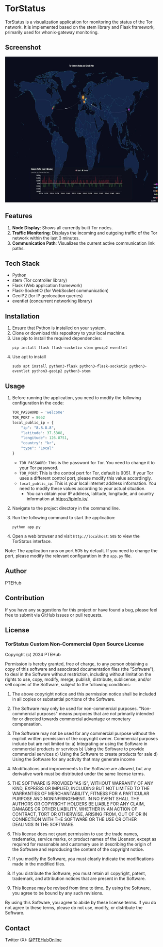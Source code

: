 # TorStatus

TorStatus is a visualization application for monitoring the status of the Tor network. It is implemented based on the stem library and Flask framework, primarily used for whonix-gateway monitoring.

## Screenshot
<img src=".\Document\b67c089c77390278b00febf2a50090c.jpg" alt="TorStatus Screenshot"  width="854" height="480">

## Features

1. **Node Display**: Shows all currently built Tor nodes.
2. **Traffic Monitoring**: Displays the incoming and outgoing traffic of the Tor network within the last 3 minutes.
3. **Communication Path**: Visualizes the current active communication link paths.

## Tech Stack

- Python
- stem (Tor controller library)
- Flask (Web application framework)
- Flask-SocketIO (for WebSocket communication)
- GeoIP2 (for IP geolocation queries)
- eventlet (concurrent networking library)

## Installation

1. Ensure that Python is installed on your system.
2. Clone or download this repository to your local machine.
3. Use pip to install the required dependencies:
   ```
   pip install flask flask-socketio stem geoip2 eventlet
   ```
4. Use apt to install
   ```
   sudo apt install python3-flask python3-flask-socketio python3-eventlet python3-geoip2 python3-stem
   ```
## Usage

1. Before running the application, you need to modify the following configuration in the code:

   ```python
   TOR_PASSWORD = 'welcome'
   TOR_PORT = 8052
   local_public_ip = {
       "ip": "8.8.8.8",
       "latitude": 37.5308,
       "longitude": 126.8751,
       "country": "kr",
       "type": "Local"
   }
   ```

   - `TOR_PASSWORD`: This is the password for Tor. You need to change it to your Tor password.
   - `TOR_PORT`: This is the control port for Tor, default is 9051. If your Tor uses a different control port, please modify this value accordingly.
   - `local_public_ip`: This is your local internet address information. You need to modify these values according to your actual situation.
     - You can obtain your IP address, latitude, longitude, and country information at https://ipinfo.io/.

2. Navigate to the project directory in the command line.

3. Run the following command to start the application:
   ```
   python app.py
   ```

4. Open a web browser and visit `http://localhost:505` to view the TorStatus interface.

Note: The application runs on port 505 by default. If you need to change the port, please modify the relevant configuration in the `app.py` file.

## Author

PTEHub

## Contribution

If you have any suggestions for this project or have found a bug, please feel free to submit via GitHub issues or pull requests.

## License

### TorStatus Custom Non-Commercial Open Source License

Copyright (c) 2024 PTEHub

Permission is hereby granted, free of charge, to any person obtaining a copy of this software and associated documentation files (the "Software"), to deal in the Software without restriction, including without limitation the rights to use, copy, modify, merge, publish, distribute, sublicense, and/or sell copies of the Software, subject to the following conditions:

1. The above copyright notice and this permission notice shall be included in all copies or substantial portions of the Software.

2. The Software may only be used for non-commercial purposes. "Non-commercial purposes" means purposes that are not primarily intended for or directed towards commercial advantage or monetary compensation.

3. The Software may not be used for any commercial purpose without the explicit written permission of the copyright owner. Commercial purposes include but are not limited to:
   a) Integrating or using the Software in commercial products or services
   b) Using the Software to provide commercial services
   c) Using the Software to create products for sale
   d) Using the Software for any activity that may generate income

4. Modifications and improvements to the Software are allowed, but any derivative work must be distributed under the same license terms.

5. THE SOFTWARE IS PROVIDED "AS IS", WITHOUT WARRANTY OF ANY KIND, EXPRESS OR IMPLIED, INCLUDING BUT NOT LIMITED TO THE WARRANTIES OF MERCHANTABILITY, FITNESS FOR A PARTICULAR PURPOSE AND NONINFRINGEMENT. IN NO EVENT SHALL THE AUTHORS OR COPYRIGHT HOLDERS BE LIABLE FOR ANY CLAIM, DAMAGES OR OTHER LIABILITY, WHETHER IN AN ACTION OF CONTRACT, TORT OR OTHERWISE, ARISING FROM, OUT OF OR IN CONNECTION WITH THE SOFTWARE OR THE USE OR OTHER DEALINGS IN THE SOFTWARE.

6. This license does not grant permission to use the trade names, trademarks, service marks, or product names of the Licensor, except as required for reasonable and customary use in describing the origin of the Software and reproducing the content of the copyright notice.

7. If you modify the Software, you must clearly indicate the modifications made in the modified files.

8. If you distribute the Software, you must retain all copyright, patent, trademark, and attribution notices that are present in the Software.

9. This license may be revised from time to time. By using the Software, you agree to be bound by any such revisions.

By using this Software, you agree to abide by these license terms. If you do not agree to these terms, please do not use, modify, or distribute the Software.

## Contact

Twitter (X): [@PTEHubOnline](https://twitter.com/PTEHubOnline)
